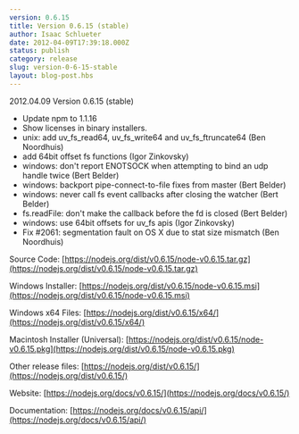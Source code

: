 ```yaml
---
version: 0.6.15
title: Version 0.6.15 (stable)
author: Isaac Schlueter
date: 2012-04-09T17:39:18.000Z
status: publish
category: release
slug: version-0-6-15-stable
layout: blog-post.hbs
---
```


2012.04.09 Version 0.6.15 (stable)

- Update npm to 1.1.16
- Show licenses in binary installers.
- unix: add uv_fs_read64, uv_fs_write64 and uv_fs_ftruncate64 (Ben Noordhuis)
- add 64bit offset fs functions (Igor Zinkovsky)
- windows: don't report ENOTSOCK when attempting to bind an udp handle twice (Bert Belder)
- windows: backport pipe-connect-to-file fixes from master (Bert Belder)
- windows: never call fs event callbacks after closing the watcher (Bert Belder)
- fs.readFile: don't make the callback before the fd is closed (Bert Belder)
- windows: use 64bit offsets for uv_fs apis (Igor Zinkovsky)
- Fix #2061: segmentation fault on OS X due to stat size mismatch (Ben Noordhuis)

Source Code: [https://nodejs.org/dist/v0.6.15/node-v0.6.15.tar.gz](https://nodejs.org/dist/v0.6.15/node-v0.6.15.tar.gz)

Windows Installer: [https://nodejs.org/dist/v0.6.15/node-v0.6.15.msi](https://nodejs.org/dist/v0.6.15/node-v0.6.15.msi)

Windows x64 Files: [https://nodejs.org/dist/v0.6.15/x64/](https://nodejs.org/dist/v0.6.15/x64/)

Macintosh Installer (Universal): [https://nodejs.org/dist/v0.6.15/node-v0.6.15.pkg](https://nodejs.org/dist/v0.6.15/node-v0.6.15.pkg)

Other release files: [https://nodejs.org/dist/v0.6.15/](https://nodejs.org/dist/v0.6.15/)

Website: [https://nodejs.org/docs/v0.6.15/](https://nodejs.org/docs/v0.6.15/)

Documentation: [https://nodejs.org/docs/v0.6.15/api/](https://nodejs.org/docs/v0.6.15/api/)
